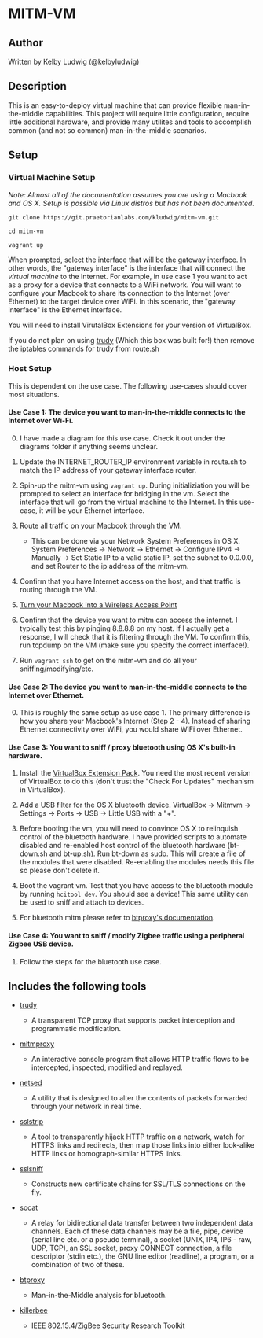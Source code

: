 # MITM-VM

## Author

Written by Kelby Ludwig (@kelbyludwig)

## Description
This is an easy-to-deploy virtual machine that can provide flexible man-in-the-middle capabilities. This project will require little configuration, require little additional hardware, and provide many utilites and tools to accomplish common (and not so common) man-in-the-middle scenarios.

## Setup

### Virtual Machine Setup

*Note: Almost all of the documentation assumes you are using a Macbook and OS X. Setup is possible via Linux distros but has not been documented.*

`git clone https://git.praetorianlabs.com/kludwig/mitm-vm.git`

`cd mitm-vm`

`vagrant up`

When prompted, select the interface that will be the gateway interface. In other words, the "gateway interface" is the interface that will connect the _virtual machine_ to the Internet. For example, in use case 1 you want to act as a proxy for a device that connects to a WiFi network. You will want to configure your Macbook to share its connection to the Internet (over Ethernet) to the target device over WiFi. In this scenario, the "gateway interface" is the Ethernet interface. 

You will need to install VirutalBox Extensions for your version of VirtualBox.

If you do not plan on using [trudy](https://github.com/kelbyludwig/trudy) (Which this box was built for!) then remove the iptables commands for trudy from route.sh

### Host Setup
This is dependent on the use case. The following use-cases should cover most situations.
#### Use Case 1: The device you want to man-in-the-middle connects to the Internet over Wi-Fi.

0. I have made a diagram for this use case. Check it out under the diagrams folder if anything seems unclear.

1. Update the INTERNET_ROUTER_IP environment variable in route.sh to match the IP address of your gateway interface router.

2. Spin-up the mitm-vm using `vagrant up`. During initializiation you will be prompted to select an interface for bridging in the vm. Select the interface that will go from the virtual machine to the Internet. In this use-case, it will be your Ethernet interface.

3. Route all traffic on your Macbook through the VM. 
    * This can be done via your Network System Preferences in OS X. System Preferences → Network → Ethernet → Configure IPv4 → Manually → Set Static IP to a valid static IP, set the subnet to 0.0.0.0, and set Router to the ip address of the mitm-vm.

4. Confirm that you have Internet access on the host, and that traffic is routing through the VM.

5. [Turn your Macbook into a Wireless Access Point](http://support.apple.com/kb/PH13855?locale=en_US)

6. Confirm that the device you want to mitm can access the internet. I typically test this by pinging 8.8.8.8 on my host. If I actually get a response, I will check that it is filtering through the VM. To confirm this, run tcpdump on the VM (make sure you specify the correct interface!).

7. Run `vagrant ssh` to get on the mitm-vm and do all your sniffing/modifying/etc.

#### Use Case 2: The device you want to man-in-the-middle connects to the Internet over Ethernet.

0. This is roughly the same setup as use case 1. The primary difference is how you share your Macbook's Internet (Step 2 - 4). Instead of sharing Ethernet connectivity over WiFi, you would share WiFi over Ethernet.

#### Use Case 3: You want to sniff / proxy bluetooth using OS X's built-in hardware.

1. Install the [VirtualBox Extension Pack](https://www.virtualbox.org/wiki/Downloads). You need the most recent version of VirtualBox to do this (don't trust the "Check For Updates" mechanism in VirtualBox).

2. Add a USB filter for the OS X bluetooth device.  VirtualBox -> Mitmvm -> Settings -> Ports -> USB -> Little USB with a "+".

3. Before booting the vm, you will need to convince OS X to relinquish control of the bluetooth hardware. I have provided scripts to automate disabled and re-enabled host control of the bluetooth hardware (bt-down.sh and bt-up.sh). Run bt-down as sudo. This will create a file of the modules that were disabled. Re-enabling the modules needs this file so please don't delete it.

4. Boot the vagrant vm. Test that you have access to the bluetooth module by running `hcitool dev`. You should see a device! This same utility can be used to sniff and attach to devices. 

5. For bluetooth mitm please refer to [btproxy's documentation](https://github.com/conorpp/btproxy).

#### Use Case 4: You want to sniff / modify Zigbee traffic using a peripheral Zigbee USB device.

1. Follow the steps for the bluetooth use case.

## Includes the following tools
* [trudy](https://github.com/kelbyludwig/trudy)

    * A transparent TCP proxy that supports packet interception and programmatic modification.

* [mitmproxy](https://mitmproxy.org/index.html)

    * An interactive console program that allows HTTP traffic flows to be intercepted, inspected, modified and replayed.

* [netsed](http://manpages.ubuntu.com/manpages/lucid/man1/netsed.1.html)

    * A utility that is designed to alter the contents of packets forwarded through your network in real time.

* [sslstrip](http://www.thoughtcrime.org/software/sslstrip/)

    * A tool to transparently hijack HTTP traffic on a network, watch for HTTPS links and redirects, then map those links into either look-alike HTTP links or homograph-similar HTTPS links.

* [sslsniff](http://www.thoughtcrime.org/software/sslsniff/)

    * Constructs new certificate chains for SSL/TLS connections on the fly.

* [socat](http://www.dest-unreach.org/socat/)

    * A relay for bidirectional data transfer between two independent data channels. Each of these data channels may be a file, pipe, device (serial line etc. or a pseudo terminal), a socket (UNIX, IP4, IP6 - raw, UDP, TCP), an SSL socket, proxy CONNECT connection, a file descriptor (stdin etc.), the GNU line editor (readline), a program, or a combination of two of these.

* [btproxy](https://github.com/conorpp/btproxy)

    * Man-in-the-Middle analysis for bluetooth.

* [killerbee](https://github.com/riverloopsec/killerbee)

    * IEEE 802.15.4/ZigBee Security Research Toolkit
